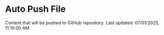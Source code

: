 # Auto Push File

Content that will be pushed to GitHub repository.
Last updated: 07/01/2025, 11:10:00 AM